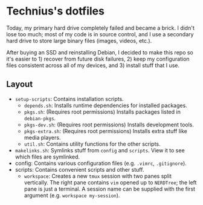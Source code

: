 # Technius's dotfiles

Today, my primary hard drive completely failed and became a brick. I didn't lose
too much; most of my code is in source control, and I use a secondary hard drive
to store large binary files (images, videos, etc.).

After buying an SSD and reinstalling Debian, I decided to make this repo so it's
easier to 1) recover from future disk failures, 2) keep my configuration files
consistent across all of my devices, and 3) install stuff that I use.

## Layout
* `setup-scripts`: Contains installation scripts.
  * `depends.sh`: Installs runtime dependencies for installed packages.
  * `pkgs.sh`: (Requires root permissions) Installs packages listed in
    `debian-pkgs`.
  * `pkgs-dev.sh`: (Requires root permissions) Installs development tools.
  * `pkgs-extra.sh`: (Requires root permissions) Installs extra stuff like
    media players.
  * `util.sh`: Contains utility functions for the other scripts.
* `makelinks.sh`: Symlinks stuff from `config` and `scripts`. View it to see
  which files are symlinked.
* config: Contains various configuration files (e.g. `.vimrc`,
  `.gitignore`).
* scripts: Contains convenient scripts and other stuff.
  * `workspace`: Creates a new `tmux` session with two panes split vertically. The right
     pane contains `vim` opened up to `NERDTree`; the left pane is just a
     terminal. A session name can be supplied with the first argument (e.g.
     `workspace my-session`).
